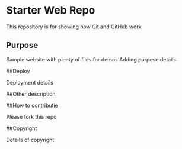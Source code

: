 # Starter Web Repo

This repository is for showing how Git and GitHub work

## Purpose

Sample website with plenty of files for demos
Adding purpose details

##Deploy

Deployment details

##Other description

##How to contributie

Please fork this repo

##Copyright

Details of copyright
